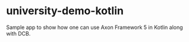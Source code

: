 # university-demo-kotlin

Sample app to show how one can use Axon Framework 5 in Kotlin along with DCB.

